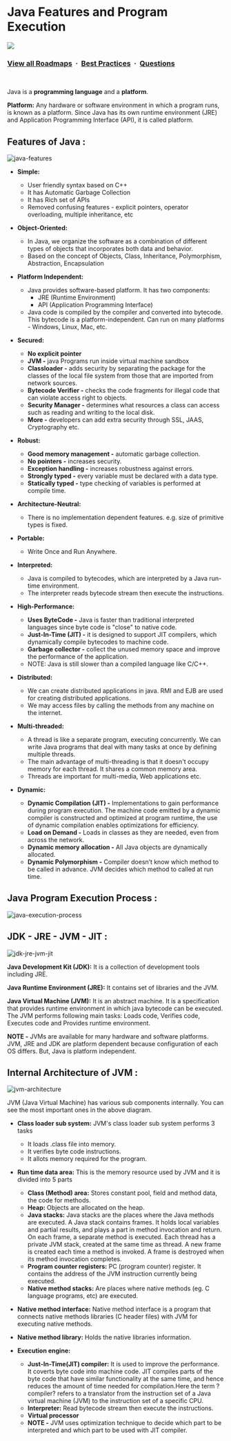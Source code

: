 # Java Features and Program Execution

![](https://i.imgur.com/waxVImv.png)
### [View all Roadmaps](https://github.com/nholuongut/all-roadmaps) &nbsp;&middot;&nbsp; [Best Practices](https://github.com/nholuongut/all-roadmaps/blob/main/public/best-practices/) &nbsp;&middot;&nbsp; [Questions](https://www.linkedin.com/in/nholuong/)
<br/>

Java is a **programming language** and a **platform**. 

**Platform:** Any hardware or software environment in which a program runs, is known as a platform. Since Java has its own runtime environment (JRE) and Application Programming Interface (API), it is called platform.

## Features of Java :

![java-features](https://user-images.githubusercontent.com/2780145/34343690-2fd47db0-e9ff-11e7-9630-75423dda7eaa.png)

- **Simple:**
  - User friendly syntax based on C++
  - It has Automatic Garbage Collection
  - It has Rich set of APIs 
  - Removed confusing features - explicit pointers, operator overloading, multiple inheritance, etc
 
- **Object-Oriented:**
  - In Java, we organize the software as a combination of different types of objects that incorporates both data and behavior.
  - Based on the concept of Objects, Class, Inheritance, Polymorphism, Abstraction, Encapsulation
  
- **Platform Independent:**
  - Java provides software-based platform. It has two components:
    - JRE (Runtime Environment)
    - API (Application Programming Interface)
  - Java code is compiled by the compiler and converted into bytecode. This bytecode is a platform-independent. Can run on many platforms - Windows, Linux, Mac, etc.
  
- **Secured:**
  - **No explicit pointer**
  - **JVM -** java Programs run inside virtual machine sandbox 
  - **Classloader -** adds security by separating the package for the classes of the local file system from those that are imported from network sources.
  - **Bytecode Verifier -** checks the code fragments for illegal code that can violate access right to objects.
  - **Security Manager -** determines what resources a class can access such as reading and writing to the local disk.
  - **More -** developers can add extra security through SSL, JAAS, Cryptography etc.
  
- **Robust:**
  - **Good memory management -** automatic garbage collection.
  - **No pointers -** increases security. 
  - **Exception handling -** increases robustness against errors.
  - **Strongly typed -** every variable must be declared with a data type.
  - **Statically typed -** type checking of variables is performed at compile time.
  
- **Architecture-Neutral:**
  - There is no implementation dependent features. e.g. size of primitive types is fixed.
  
- **Portable:**
  - Write Once and Run Anywhere.
   
- **Interpreted:**
  - Java is compiled to bytecodes, which are interpreted by a Java run-time environment.
  - The interpreter reads bytecode stream then execute the instructions.
  
- **High-Performance:**
  - **Uses ByteCode -** Java is faster than traditional interpreted languages since byte code is "close" to native code. 
  - **Just-In-Time (JIT) -** it is designed to support JIT compilers, which dynamically compile bytecodes to machine code. 
  - **Garbage collector -** collect the unused memory space and improve the performance of the application.
  - NOTE: Java is still slower than a compiled language like C/C++.
  
- **Distributed:**
  - We can create distributed applications in java. RMI and EJB are used for creating distributed applications.
  - We may access files by calling the methods from any machine on the internet.
  
- **Multi-threaded:**
  - A thread is like a separate program, executing concurrently. We can write Java programs that deal with many tasks at once by defining multiple threads.
  - The main advantage of multi-threading is that it doesn't occupy memory for each thread. It shares a common memory area.
  - Threads are important for multi-media, Web applications etc.
  
- **Dynamic:**
  - **Dynamic Compilation (JIT) -** Implementations to gain performance during program execution. The machine code emitted by a dynamic compiler is constructed and optimized at program runtime, the use of dynamic compilation enables optimizations for efficiency.
  - **Load on Demand -** Loads in classes as they are needed, even from across the network.
  - **Dynamic memory allocation -** All Java objects are dynamically allocated. 
  - **Dynamic Polymorphism -** Compiler doesn’t know which method to be called in advance. JVM decides which method to called at run time.

## Java Program Execution Process :

![java-execution-process](https://user-images.githubusercontent.com/2780145/34343683-d3aea7e0-e9fe-11e7-866d-26a8857e04c9.png)

## JDK - JRE - JVM - JIT :

![jdk-jre-jvm-jit](https://user-images.githubusercontent.com/2780145/34342877-771d2796-e9e4-11e7-9d18-98ed672a4b53.png)

**Java Development Kit (JDK):** It is a collection of development tools including JRE.

**Java Runtime Environment (JRE):** It contains set of libraries and the JVM.

**Java Virtual Machine (JVM):** It is an abstract machine. It is a specification that provides runtime environment in which java bytecode can be executed. The JVM performs following main tasks: Loads code, Verifies code, Executes code and Provides runtime environment.

**NOTE -** JVMs are available for many hardware and software platforms. JVM, JRE and JDK are platform dependent because configuration of each OS differs. But, Java is platform independent.

## Internal Architecture of JVM :

![jvm-architecture](https://user-images.githubusercontent.com/2780145/34343635-f405f2f2-e9fc-11e7-9628-28992defdd0b.png)

JVM (Java Virtual Machine) has various sub components internally. You can see the most important ones in the above diagram.

- **Class loader sub system:** JVM's class loader sub system performs 3 tasks
  - It loads .class file into memory.
  - It verifies byte code instructions.
  - It allots memory required for the program.
  
- **Run time data area:** This is the memory resource used by JVM and it is divided into 5 parts
  - **Class (Method) area:** Stores constant pool, field and method data, the code for methods.
  - **Heap:** Objects are allocated on the heap.
  - **Java stacks:** Java stacks are the places where the Java methods are executed. A Java stack contains frames. It holds local variables and partial results, and plays a part in method invocation and return. On each frame, a separate method is executed. Each thread has a private JVM stack, created at the same time as thread. A new frame is created each time a method is invoked. A frame is destroyed when its method invocation completes.
  - **Program counter registers:** PC (program counter) register. It contains the address of the JVM instruction currently being executed.
  - **Native method stacks:** Are places where native methods (eg. C language programs, etc) are executed.
  
-  **Native method interface:** Native method interface is a program that connects native methods libraries (C header files) with JVM for executing native methods.

- **Native method library:** Holds the native libraries information.

- **Execution engine:** 
  - **Just-In-Time(JIT) compiler:** It is used to improve the performance. It coverts byte code into machine code. JIT compiles parts of the byte code that have similar functionality at the same time, and hence reduces the amount of time needed for compilation.Here the term ?compiler? refers to a translator from the instruction set of a Java virtual machine (JVM) to the instruction set of a specific CPU.
  - **Interpreter:** Read bytecode stream then execute the instructions.
  - **Virtual processor** 
  - **NOTE -** JVM uses optimization technique to decide which part to be interpreted and which part to be used with JIT compiler.
